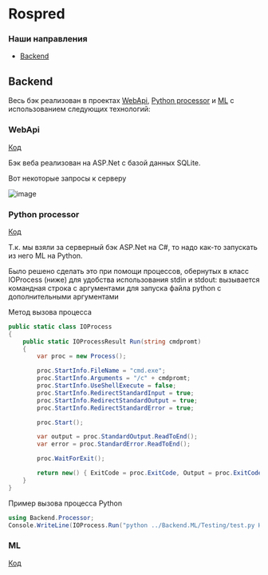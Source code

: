 # Rospred

### Наши направления
- [Backend](#Backend)

## Backend

Весь бэк реализован в проектах [WebApi](#WebApi), [Python processor](#Python-Processor) и [ML](#ML) с использованием следующих технологий:

### WebApi
[Код](Backend/Backend.Web)

Бэк веба реализован на ASP.Net с базой данных SQLite.

Вот некоторые запросы к серверу

![image](https://github.com/aexra/Rospred/assets/121866384/488bff53-be34-4bf7-95d9-18d373ca03f7)

### Python processor
[Код](Backend/Backend.Processor)

Т.к. мы взяли за серверный бэк ASP.Net на C#, то надо как-то запускать из него ML на Python.

Было решено сделать это при помощи процессов, обернутых в класс IOProcess (ниже) для удобства использования stdin и stdout:
вызывается командная строка с аргументами для запуска файла python с дополнительными аргументами

Метод вызова процесса
```cs
public static class IOProcess
{
    public static IOProcessResult Run(string cmdpromt)
    {
        var proc = new Process();

        proc.StartInfo.FileName = "cmd.exe";
        proc.StartInfo.Arguments = "/c" + cmdpromt;
        proc.StartInfo.UseShellExecute = false;
        proc.StartInfo.RedirectStandardInput = true;
        proc.StartInfo.RedirectStandardOutput = true;
        proc.StartInfo.RedirectStandardError = true;

        proc.Start();

        var output = proc.StandardOutput.ReadToEnd();
        var error = proc.StandardError.ReadToEnd();

        proc.WaitForExit();

        return new() { ExitCode = proc.ExitCode, Output = proc.ExitCode == 0? output : "Subprocess error: \t" + error };
    }
}
```

Пример вызова процесса Python
```cs
using Backend.Processor;
Console.WriteLine(IOProcess.Run("python ../Backend.ML/Testing/test.py Hello, web!").Output);
```

### ML
[Код](Backend/Backend.ML)
